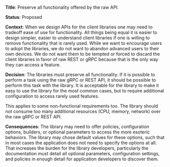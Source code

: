 **Title**: Preserve all functionality offered by the raw API.

**Status**: Proposed

**Context**: When we design APIs for the client libraries one may need to
tradeoff ease of use for functionality. All things being equal it is easier to
design simpler, easier to understand client libraries if one is willing to
remove functionality that is rarely used. While we want to encourage users to
adopt the libraries, we do not want to abandon advanced users to their own
devices. We do not want them to be tempted or forced to discard the client
libraries in favor of raw REST or gRPC because that is the only way they can
access a feature.

**Decision**: The libraries must preserve all functionality. If it is possible
to perform a task using the raw gRPC or REST API, it should be possible to
perform this task with the library. It is acceptable for the library to make
it easy to use the library for the most common cases, but to require additional
configuration to access rarely used features.

This applies to some non-functional requirements too. The library should not
consume too many additional resources (CPU, memory, network) over the raw gRPC
or REST API.

**Consequences**: The library may need to offer policies, configuration options,
builders, or optional parameters to access the more esoteric behaviors.
The library may chose default values for these options, such that in most cases
the application does not need to specify the options at all. That increases the
burden for the library developers, particularly the documentation must detail
all optional parameters, configuration settings, and policies in enough detail
for application developers to discover them.

